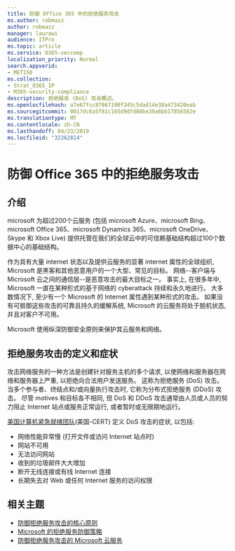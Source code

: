 ```yaml
---
title: 防御 Office 365 中的拒绝服务攻击
ms.author: robmazz
author: robmazz
manager: laurawi
audience: ITPro
ms.topic: article
ms.service: O365-seccomp
localization_priority: Normal
search.appverid:
- MET150
ms.collection:
- Strat_O365_IP
- M365-security-compliance
description: 拒绝服务 (DoS) 攻击概述。
ms.openlocfilehash: a7e67fcc87867190f345c5dad14e38a473420eab
ms.sourcegitcommit: 0017dc6a5f81c165d9dfd88be39a6bb17856582e
ms.translationtype: MT
ms.contentlocale: zh-CN
ms.lasthandoff: 04/23/2019
ms.locfileid: "32262814"
---
```

# <a name="defending-against-denial-of-service-attacks-in-office-365"></a>防御 Office 365 中的拒绝服务攻击

## <a name="introduction"></a>介绍
microsoft 为超过200个云服务 (包括 microsoft Azure、microsoft Bing、microsoft Office 365、microsoft Dynamics 365、microsoft OneDrive、Skype 和 Xbox Live) 提供托管在我们的全球云中的可信赖基础结构超过100个数据中心的基础结构。

作为具有大量 internet 状态以及提供云服务的显著 internet 属性的全球组织, Microsoft 是黑客和其他恶意用户的一个大型、常见的目标。 网络--客户端与 Microsoft 云之间的通信层--是恶意攻击的最大目标之一。 事实上, 在很多年中, Microsoft 一直在某种形式的基于网络的 cyberattack 持续和永久地进行。 大多数情况下, 至少有一个 Microsoft 的 Internet 属性遇到某种形式的攻击。 如果没有可抵御这些攻击的可靠且持久的缓解系统, Microsoft 的云服务将处于脱机状态, 并且对客户不可用。

Microsoft 使用纵深防御安全原则来保护其云服务和网络。 

## <a name="definition-and-symptoms-of-denial-of-service-attacks"></a>拒绝服务攻击的定义和症状
攻击网络服务的一种方法是创建针对服务主机的多个请求, 以使网络和服务器在网络和服务器上严重, 以拒绝向合法用户发送服务。 这称为拒绝服务 (DoS) 攻击。 当多个参与者、终结点和/或向量执行攻击时, 它称为分布式拒绝服务 (DDoS) 攻击。 尽管 motives 和目标各不相同, 但 DoS 和 DDoS 攻击通常由人员或人员的努力阻止 Internet 站点或服务正常运行, 或者暂时或无限期地运行。

[美国计算机紧急就绪团队](https://www.us-cert.gov/)(美国-CERT) 定义 DoS 攻击的症状, 以包括:
- 网络性能异常慢 (打开文件或访问 Internet 站点时)
- 网站不可用
- 无法访问网站
- 收到的垃圾邮件大大增加
- 断开无线连接或有线 Internet 连接
- 长期失去对 Web 或任何 Internet 服务的访问权限

## <a name="related-topics"></a>相关主题
- [防御拒绝服务攻击的核心原则](office-365-core-principles-of-defense-against-dos-attacks.md)
- [Microsoft 的拒绝服务防御策略](office-365-microsoft-dos-defense-strategy.md)
- [防御拒绝服务攻击的 Microsoft 云服务](office-365-defending-cloud-services-against-dos-attacks.md)
